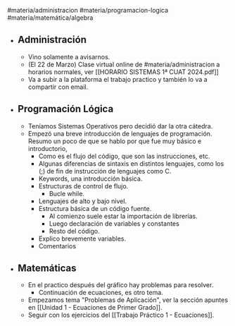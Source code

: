 #materia/administracion #materia/programacion-logica #materia/matemática/algebra 

- ## Administración
	- Vino solamente a avisarnos.
	-  (El 22 de Marzo) Clase virtual online de #materia/administracion  a horarios normales, ver [[HORARIO SISTEMAS 1ª CUAT 2024.pdf]]
	- Va a subir a la plataforma el trabajo practico y también lo va a compartir con email.
- ## Programación Lógica
	- Teníamos Sistemas Operativos pero decidió dar la otra cátedra.
	- Empezó una breve introducción de lenguajes de programación. Resumo un poco de que se hablo por que fue muy básico e introductorio,
	    - Como es el flujo del código, que son las instrucciones, etc.
	    - Algunas diferencias de sintaxis en distintos lenguajes, como los (;) de fin de instrucción de lenguajes como C.
	    - Keywords, una introducción básica.
	    - Estructuras de control de flujo.
	        - Bucle while.
	    - Lenguajes de alto y bajo nivel.
	    - Estructura básica de un código fuente.
	        - Al comienzo suele estar la importación de librerías.
	        - Luego declaración de variables y constantes
	        - Resto del código.
	    - Explico brevemente variables.
	    - Comentarios
- ## Matemáticas
	- En el practico después del gráfico hay problemas para resolver.
	    - Continuación de ecuaciones, es otro tema.
	- Empezamos tema "Problemas de Aplicación", ver la sección apuntes en [[Unidad 1 - Ecuaciones de Primer Grado]].
	- Seguir con los ejercicios del [[Trabajo Práctico 1 - Ecuaciones]].

